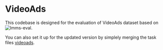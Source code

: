 # VideoAds

This codebase is designed for the evaluation of VideoAds dataset based on ![lmms-eval](https://github.com/EvolvingLMMs-Lab/lmms-eval).

You can also set it up for the updated version by simplely merging the task files [videoads](../lmms_eval/tasks/videoads).
